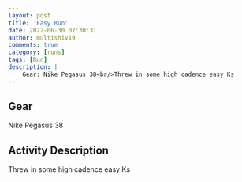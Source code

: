 ```yaml
---
layout: post
title: 'Easy Run'
date: 2022-06-30 07:30:31
author: multishiv19
comments: true
category: [runs]
tags: [Run]
description: |
    Gear: Nike Pegasus 38<br/>Threw in some high cadence easy Ks
---
```


## Gear
Nike Pegasus 38

## Activity Description
Threw in some high cadence easy Ks


<div width='100%' class='strava-embed-placeholder' data-embed-type='activity' data-embed-id='7389789947'></div>
<script src='https://strava-embeds.com/embed.js'></script>
